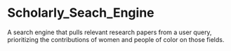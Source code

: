 # Scholarly_Seach_Engine
A search engine that pulls relevant research papers from a user query, prioritizing the contributions of women and people of color on those fields.
